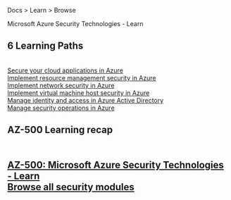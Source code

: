 Docs  > Learn >  Browse  

Microsoft Azure Security Technologies - Learn<br />
 

<h2>6 Learning Paths</h2><br />
<a href="https://docs.microsoft.com/learn/paths/secure-your-cloud-apps/">Secure your cloud applications in Azure</a><br />
<a href="https://docs.microsoft.com/learn/paths/implement-resource-mgmt-security/">Implement resource management security in Azure</a><br />
<a href="https://docs.microsoft.com/learn/paths/implement-network-security/">Implement network security in Azure</a><br />
<a href="https://docs.microsoft.com/learn/paths/implement-host-security/">Implement virtual machine host security in Azure</a><br />
<a href="https://docs.microsoft.com/learn/paths/manage-identity-and-access/">Manage identity and access in Azure Active Directory</a><br />
<a href="https://docs.microsoft.com/learn/paths/manage-security-operations/">Manage security operations in Azure</a><br />

<h2>AZ-500 Learning recap<h2/><br />
<a href="https://docs.microsoft.com/en-us/learn/certifications/exams/az-500">AZ-500: Microsoft Azure Security Technologies - Learn</a><br /><a href="https://docs.microsoft.com/en-us/learn/browse/?term=security">Browse all security modules</a><br \>
 

<a href=""></a>
<a href=""></a>
<a href=""></a>
<a href=""></a>
<a href=""></a>
